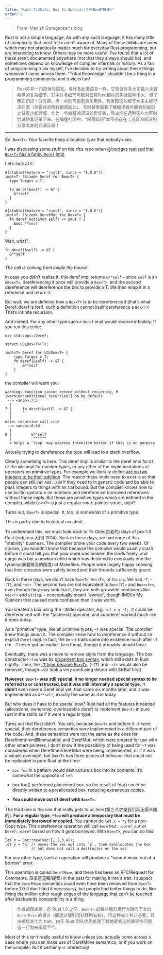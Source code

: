 ```yaml
---
title: "Rust Tidbits: Box Is Special(关于Box的故事)"
order: 2
---
```


> From: Manish Goregaokar's blog

Rust is not a simple language. As with any such language, it has many little <EngWord content="tidbits" word="tidbit" highlight="n 0"/> of complexity that most folks aren’t aware of. Many of these tidbits are ones which may not practically matter much for everyday Rust programming, but are interesting to know. Others may be more useful. I’ve found that a lot of these aren’t documented anywhere (not that they always should be), and sometimes depend on knowledge of compiler internals or history. As a fan of programming trivia myself, I’ve decided to try writing about these things whenever I come across them. “Tribal Knowledge” shouldn’t be a thing in a programming community; and trivia is fun!

> Rust并非一门简单的语言。与许多此类语言一样，它包含许多大多数人未曾察觉的复杂细节。其中许多细节可能对日常Rust编程的实际影响不大，但了解它们却十分有趣。另一些则可能更具实用性。我发现这些细节大多未被记录在案（尽管并非所有都需如此），有时甚至需要了解编译器内部机制或历史背景才能理解。作为一名编程冷知识的爱好者，我决定在遇到这些内容时尝试将其记录下来。在编程社区中，“部落知识”本不应存在；况且冷知识的分享本身就充满乐趣！

---

So. `Box<T>`. Your favorite heap allocation type that nobody uses.

I was discussing some stuff on the rfcs repo when [@burdges realized that `Box<T>` has a funky `Deref` impl](https://github.com/rust-lang/rfcs/issues/1850#issuecomment-271766300).

Let’s look at it:

```rust:no-line-numbers
#[stable(feature = "rust1", since = "1.0.0")]
impl<T: ?Sized> Deref for Box<T> {
  type Target = T;

  fn deref(&self) -> &T {
    &**self
  }
}

#[stable(feature = "rust1", since = "1.0.0")]
impl<T: ?Sized> DerefMut for Box<T> {
  fn deref_mut(&mut self) -> &mut T {
    &mut **self
  }
}
```

Wait, what? <EngWord word="squint" content="Squints" highlight="n 1"/>:

```rust:no-line-numbers
fn deref(&self) -> &T {
  &**self
}
```

*The call is coming from inside the house!*

In case you didn’t realize it, this deref impl returns `&**self` – since `self` is an `&Box<T>`, dereferencing it once will provide a `Box<T>`, and the second dereference will dereference the box to provide a T. We then wrap it in a reference and return it.

But wait, we are defining how a `Box<T>` is to be dereferenced (that’s what Deref::deref is for!), such a definition cannot itself dereference a `Box<T>`! That’s infinite recursion.

And indeed. For any other type such a `deref` impl would recurse infinitely. If you run this code:

```rust:no-line-numbers
use std::ops::Deref;

struct LOLBox<T>(T);

impl<T> Deref for LOLBox<T> {
    type Target = T;
    fn deref(&self) -> &T {
        &**self
    }
}
```

the compiler will warn you:

```:no-line-numbers
warning: function cannot return without recurring, #[warn(unconditional_recursion)] on by default
 --> <anon>:7:5
  |
7 |     fn deref(&self) -> &T {
  |     ^
  |
note: recursive call site
 --> <anon>:8:10
  |
8 |         &**self
  |          ^^^^^^
  = help: a `loop` may express intention better if this is on purpose
```

Actually trying to dereference the type will lead to a stack overflow.

Clearly something is <EngWord word="fishy" content="fishy" highlight="adj 1" /> here. This deref impl is similar to the deref impl for `&T`, or the `Add` impl for number types, or any other of the implementations of operators on primitive types. 
For example we literally define [`Add` on two integers to be their addition](https://github.com/rust-lang/rust/blob/52c03d1d619fd25c961bc9de59bcc942b660d5db/src/libcore/ops.rs#L263). The reason these impls need to exist is so that people can still call `Add::add` if they need to in generic code and be able to pass integers to things with an `Add` bound. But the compiler knows how to use builtin operators on numbers and dereference borrowed references without these impls. But those are primitive types which are defined in the compiler, while `Box<T>` is just a regular smart pointer struct, right?

Turns out, `Box<T>` is special. It, too, is somewhat of a primitive type.

This is partly due to historical accident.

To understand this, we must look back to *Ye Olde*(古老的) days of pre-1.0 Rust (*ca*(circa 大约) 2014). Back in these days, we had none of this  <EngWord word="newfangle" content="newfangled" highlight="adj 1"/> "stability" business. The compiler broke your code every two weeks. Of course, you wouldn’t know that because the compiler would usually crash before it could tell you that your code was broken! <EngWord word="sigil" content="Sigils" highlight="n 0"/> <EngWord word="roam" content="roamed" highlight="v 0"/> the lands freely, and cargo was but a newborn child which was destined to eventually end the tyranny(暴君统治的国度) of Makefiles. People were largely happy knowing that their closures were safely boxed and their threads sufficiently green.

Back in these days, we didn’t have `Box<T>`, `Vec<T>`, or `String`. We had `~T`, `~[T]`, and `~str`. The second two are not equivalent to `Box<[T]>` and `Box<str>`, even though they may look like it, they are both growable containers like `Vec<T>` and `String`. `~` conceptually meant “owned”, though IMO(In My Opinion) that caused more confusion than it was worth.

You created a box using the `~`(tilde) operator, e.g. `let x = ~1;`. It could be dereferenced with the *(asterisk) operator, and autoderef worked much like it does today.

As a "primitive" type; like all primitive types, `~T` was special. The compiler knew things about it. The compiler knew how to dereference it without an explicit `Deref` impl. In fact, the `Deref` traits came into existence much after `~T` did. `~T` never got an explicit `Deref` impl, though it probably should have.

Eventually, there was a move to remove sigils from the language. The box constructor `~foo` was <EngWord word="supersede" content="superseded" highlight="v 0" /> by [placement box syntax](https://github.com/rust-lang/rust/pull/11055/), which still exists in Rust nightly. Then, the [`~T` type became `Box<T>`](https://github.com/rust-lang/rust/pull/13904). (`~[T]` and `~str` would also be removed, though ~str took a very confusing detour with StrBuf first).

**However, `Box<T>` was still special. It no longer needed special syntax to be referred to or constructed, but it was still internally a special type.** It **didn’t** even have a Deref impl yet, that came six months later, and it was implemented as `&**self`, exactly the same as it is today.

But why does it have to be special now? Rust had all the features it needed (allocations, ownership, overloadable deref) to implement `Box<T>` in pure rust in the stdlib as if it were a regular type.

Turns out that Rust didn’t. You see, because `Box<T>` and before it `~T` were special, their dereference semantics were implemented in a different part of the code. And, these semantics were not the same as the ones for DerefImm(Imm即Immutable) and DerefMut, which were created for use with other smart pointers. 
I don’t know if the possibility of being used for `~T` was considered when DerefImm/DerefMut were being implemented, or if it was a simple oversight, but `Box<T>` has three pieces of behavior that could not be replicated in pure Rust at the time:

- `box foo` in a pattern would destructure a box into its contents. It’s somewhat the opposite of `ref`.

- box foo() performed placement box, so the result of foo() could be directly written to a preallocated box, reducing extraneous copies.

- **You could move out of deref with `Box<T>`.**

The third one is the one that really gets to us here(第三点才是我们真正感兴趣的). **For a regular type, `*foo` will produce a temporary that must be immediately borrowed or copied.** You cannot do `let x = *y` for a non-Copy type. This dereference operation will call `DerefMut::deref_mut` or `Deref::deref` based on how it gets borrowed. With `Box<T>`, you can do this:

```rust:no-line-numbers
let x = Box::new(vec![1,2,3,4]);
let y = *x; // moves the vec out into `y`, then deallocates the box
            // but does not call a destructor on the vec
```

For any other type, such an operation will produce a "cannot move out of a borrow" error.

This operation is <EngWord word="colloquially" content="colloquially" highlight="adv 0" /> called `DerefMove`, and there has been an RFC(Request for Comments, 征求意见稿/提案) in the past for making it into a trait. I suspect that the `DerefMove` semantics could even have been removed from `Box<T>` before 1.0 (I don’t find it necessary), but people had better things to do, like fixing the million other rough edges of the language that can’t be touched after backwards compatibility is a thing.

> 作者的观点是：在 Rust 1.0 之前，`Box<T>` 的某些解引用行为隐含了类似 `DerefMove` 的语义（即通过解引用转移所有权），但这种设计并非必要，且未被标准化为 trait。由于 Rust 团队优先处理了其他更紧迫的兼容性问题，这一行为被保留至今.

Most of this isn’t really useful to know unless you actually come across a case where you can make use of DerefMove semantics, or if you work on the compiler. But it certainly is interesting!